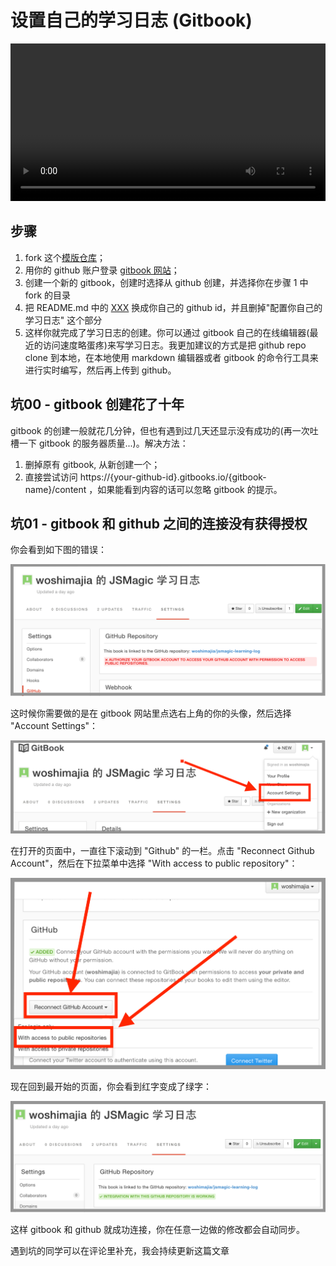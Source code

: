 # 设置自己的学习日志 (Gitbook)

<video style="width:100%" controls>
  <source src="http://7xslga.com1.z0.glb.clouddn.com/jsmagic-gitbook.mp4" type="video/mp4">
  Your browser does not support HTML5 video.
</video>

## 步骤

1. fork 这个[模版仓库](https://github.com/Mr-Wiredancer/jsmagic-learning-log)；
2. 用你的 github 账户登录 [gitbook 网站](gitbook.com)；
3. 创建一个新的 gitbook，创建时选择从 github 创建，并选择你在步骤 1 中 fork 的目录
4. 把 README.md 中的 [XXX](https://github.com/xxx) 换成你自己的 github id，并且删掉"配置你自己的学习日志" 这个部分
5. 这样你就完成了学习日志的创建。你可以通过 gitbook 自己的在线编辑器(最近的访问速度略蛋疼)来写学习日志。我更加建议的方式是把 github repo clone 到本地，在本地使用 markdown 编辑器或者 gitbook 的命令行工具来进行实时编写，然后再上传到 github。

## 坑00 - gitbook 创建花了十年
gitbook 的创建一般就花几分钟，但也有遇到过几天还显示没有成功的(再一次吐槽一下 gitbook 的服务器质量...)。解决方法：

1. 删掉原有 gitbook, 从新创建一个；
2. 直接尝试访问 https://{your-github-id}.gitbooks.io/{gitbook-name}/content ，如果能看到内容的话可以忽略 gitbook 的提示。

## 坑01 - gitbook 和 github 之间的连接没有获得授权
你会看到如下图的错误：

![](gitbook-red.png)

这时候你需要做的是在 gitbook 网站里点选右上角的你的头像，然后选择 "Account Settings"：

![](gitbook-account-setting.png)

在打开的页面中，一直往下滚动到 "Github" 的一栏。点击 "Reconnect Github Account"，然后在下拉菜单中选择 "With access to public repository"：

![](gitbook-access.png)

现在回到最开始的页面，你会看到红字变成了绿字：

![](github-green.png)

这样 gitbook 和 github 就成功连接，你在任意一边做的修改都会自动同步。

遇到坑的同学可以在评论里补充，我会持续更新这篇文章



